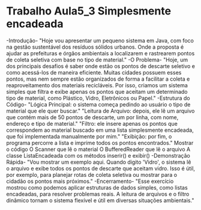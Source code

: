 # Trabalho Aula5_3 Simplesmente encadeada
-Introdução-
"Hoje vou apresentar um pequeno sistema em Java, com foco na gestão sustentável
dos resíduos sólidos urbanos. Onde a proposta é ajudar as prefeituras e órgãos
ambientais a localizarem e rastrearem pontos de coleta seletiva com base no tipo de
material."
-O Problema-
"Hoje, um dos principais desafios é saber onde estão os pontos de descarte seletivo e
como acessá-los de maneira eficiente. Muitas cidades possuem esses pontos, mas
nem sempre estão organizados de forma a facilitar a coleta e reaproveitamento dos
materiais recicláveis. Por isso, criamos um sistema simples que filtra e exibe apenas
os pontos que aceitam um determinado tipo de material, como Plástico, Vidro,
Eletrônicos ou Papel."
-Estrutura do Código-
"Lógica Principal: o sistema começa pedindo ao usuário o tipo de material que ele quer
buscar."
"Leitura de Arquivo: depois, ele lê um arquivo que contém mais de 50 pontos de
descarte, um por linha, com nome, endereço e tipo de material."
"Filtro: ele insere apenas os pontos que correspondem ao material buscado em uma
lista simplesmente encadeada, que foi implementada manualmente por mim."
"Exibição: por fim, o programa percorre a lista e imprime todos os pontos
encontrados."
Mostrar o código
O Scanner que lê o material
O BufferedReader que lê o arquivo
A classe ListaEncadeada com os métodos inserir() e exibir()
-Demonstração Rápida-
"Vou mostrar um exemplo aqui. Quando digito 'Vidro', o sistema lê o arquivo e exibe
todos os pontos de descarte que aceitam vidro. Isso é útil, por exemplo, para planejar
rotas de coleta seletiva ou mostrar para o cidadão os pontos mais próximos."
-Encerramento-
"Esse exercício mostrou como podemos aplicar estruturas de dados simples, como
listas encadeadas, para resolver problemas reais. A leitura de arquivos e o filtro
dinâmico tornam o sistema flexível e útil em diversas situações ambientais."
